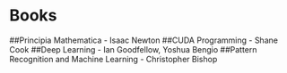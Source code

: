 # Books

##Principia Mathematica - Isaac Newton
##CUDA Programming - Shane Cook
##Deep Learning - Ian Goodfellow, Yoshua Bengio
##Pattern Recognition and Machine Learning - Christopher Bishop
